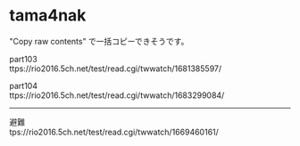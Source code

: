 # tama4nak

"Copy raw contents" で一括コピーできそうです。


part103     
ttps://rio2016.5ch.net/test/read.cgi/twwatch/1681385597/

part104     
ttps://rio2016.5ch.net/test/read.cgi/twwatch/1683299084/


---

避難   
tps://rio2016.5ch.net/test/read.cgi/twwatch/1669460161/
